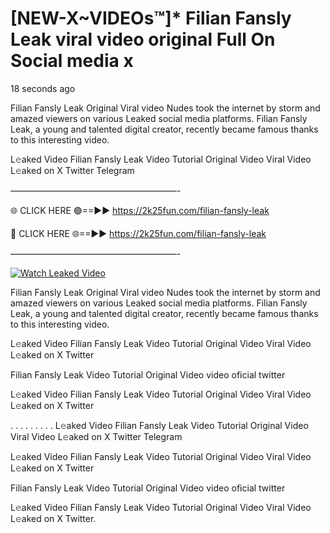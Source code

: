# [NEW-X~VIDEOs™]* Filian Fansly Leak viral video original Full On Social media x

18 seconds ago

Filian Fansly Leak Original Viral video Nudes took the internet by storm and amazed viewers on various Leaked social media platforms. Filian Fansly Leak, a young and talented digital creator, recently became famous thanks to this interesting video.

L𝚎aked Video Filian Fansly Leak Video Tutorial Original Video Viral Video L𝚎aked on X Twitter Telegram

———————————————————-

🌐 CLICK HERE 🟢==►► https://2k25fun.com/filian-fansly-leak

🔴 CLICK HERE 🌐==►► https://2k25fun.com/filian-fansly-leak

———————————————————-

[![Watch Leaked Video](https://miro.medium.com/v2/resize:fit:828/format:webp/1*cilzJN44JGOrTw9NJCrNHA.gif "Watch Leaked Video")](https://2k25fun.com/filian-fansly-leak)

Filian Fansly Leak Original Viral video Nudes took the internet by storm and amazed viewers on various Leaked social media platforms. Filian Fansly Leak, a young and talented digital creator, recently became famous thanks to this interesting video.

L𝚎aked Video Filian Fansly Leak Video Tutorial Original Video Viral Video L𝚎aked on X Twitter

Filian Fansly Leak Video Tutorial Original Video video oficial twitter

L𝚎aked Video Filian Fansly Leak Video Tutorial Original Video Viral Video L𝚎aked on X Twitter

. . . . . . . . . L𝚎aked Video Filian Fansly Leak Video Tutorial Original Video Viral Video L𝚎aked on X Twitter Telegram

L𝚎aked Video Filian Fansly Leak Video Tutorial Original Video Viral Video L𝚎aked on X Twitter

Filian Fansly Leak Video Tutorial Original Video video oficial twitter

L𝚎aked Video Filian Fansly Leak Video Tutorial Original Video Viral Video L𝚎aked on X Twitter.